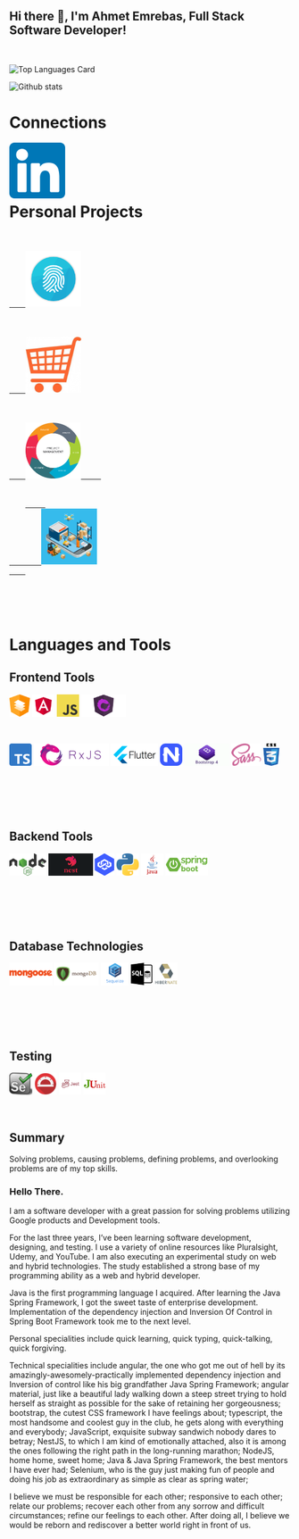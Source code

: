 ## Hi there 👋, I'm Ahmet Emrebas, Full Stack Software Developer!

<br/>

![Top Languages Card](https://github-readme-stats.vercel.app/api/top-langs/?username=aemrebasus&card_width=495)

![Github stats](https://github-readme-stats.vercel.app/api?username=aemrebasus&show_icons=true&count_private=true)

# Connections

<a href="https://www.linkedin.com/in/ahmet-emrebas/">
  <img align="left" alt="Shinichi Okada | Twitter" width="100" src="https://raw.githubusercontent.com/ahmet-emrebas/ahmet-emrebas/main/assets/linkedin-logo.png"/>
</a>

<br/>
<br/>
<br/>
<br/>

# Personal Projects

<code>
<a href="https://github.com/ahmet-emrebas/arrival-of-king/tree/auth-server">
    <img height="100" alt="Authentication Server" title="Authentication Server" src="https://raw.githubusercontent.com/ahmet-emrebas/ahmet-emrebas/main/assets/auth-logo.png"/>
</a>
</code>

<code>
<a href="https://github.com/ahmet-emrebas/arrival-of-king/tree/shopping-cart">
    <img height="100" alt="Shopping Cart" title="Shopping Cart" src="https://raw.githubusercontent.com/ahmet-emrebas/ahmet-emrebas/main/assets/shopping-cart.jpg"/>
</a>
</code>

<code>
<a href="https://github.com/ahmet-emrebas/arrival-of-king/tree/project-management">
    <img height="100" alt="Project Management" title="Project Management"  src="https://raw.githubusercontent.com/ahmet-emrebas/ahmet-emrebas/main/assets/management.png"/>     
</a>
</code>

<code>
    <a href="https://github.com/ahmet-emrebas/arrival-of-king/tree/inventory-management">     
        <img height="100" alt="Inventory Management" title="Inventory Management" src="https://raw.githubusercontent.com/ahmet-emrebas/ahmet-emrebas/main/assets/inventory.png"/>
    </a>
</code>

<br/>
<br/>
<br/>
<br/>

# Languages and Tools

## Frontend Tools

<code><img height="40" alt="Angular material" src="https://raw.githubusercontent.com/ahmet-emrebas/ahmet-emrebas/main/assets/angular-material-logo.png"></code>
<code><img height="40" alt="Angular " src="https://raw.githubusercontent.com/ahmet-emrebas/ahmet-emrebas/main/assets/angular-logo.png"></code>
<code><img height="40" alt="Javascript" src="https://raw.githubusercontent.com/ahmet-emrebas/ahmet-emrebas/main/assets/javascript-logo.png"></code>
<code><img height="40" alt="NgRX State Management" src="https://raw.githubusercontent.com/ahmet-emrebas/ahmet-emrebas/main/assets/ngrx-logo.png"></code>

<br/>

<code><img height="40" alt="Typescript" src="https://raw.githubusercontent.com/ahmet-emrebas/ahmet-emrebas/main/assets/typescript-logo.png"></code>
<code><img height="40" alt="RxJS" src="https://raw.githubusercontent.com/ahmet-emrebas/ahmet-emrebas/main/assets/rxjs-logo.png"></code>
<code><img height="40" alt="Flutter Mobile Development" src="https://raw.githubusercontent.com/ahmet-emrebas/ahmet-emrebas/main/assets/flutter-logo.png"></code>
<code><img height="40" alt="NativeScript Mobile Development" src="https://raw.githubusercontent.com/ahmet-emrebas/ahmet-emrebas/main/assets/nativescript-logo.png"></code>
<code><img height="40" alt="Bootstrap CSS Framework" src="https://raw.githubusercontent.com/ahmet-emrebas/ahmet-emrebas/main/assets/bootstrap-logo.png"></code>
<code><img height="40" alt="Sass CSS" src="https://raw.githubusercontent.com/ahmet-emrebas/ahmet-emrebas/main/assets/sass-logo.png"></code>
<code><img height="40" alt="CSS" src="https://raw.githubusercontent.com/ahmet-emrebas/ahmet-emrebas/main/assets/css-logo.png"></code>

<br/>
<br/>
<br/>
<br/>

## Backend Tools

<code><img height="40" alt="NodeJS" src="https://raw.githubusercontent.com/ahmet-emrebas/ahmet-emrebas/main/assets/nodejs-logo.png"></code>
<code><img height="40" alt="NestJS" src="https://raw.githubusercontent.com/ahmet-emrebas/ahmet-emrebas/main/assets/nestjs-logo.png"></code>
<code><img height="40" alt="Loopback" src="https://raw.githubusercontent.com/ahmet-emrebas/ahmet-emrebas/main/assets/loopback-logo.png"></code>
<code><img height="40" alt="Python" src="https://raw.githubusercontent.com/ahmet-emrebas/ahmet-emrebas/main/assets/python-logo.png"></code>
<code><img height="40" alt="Java" src="https://raw.githubusercontent.com/ahmet-emrebas/ahmet-emrebas/main/assets/java-logo.png"></code>
<code><img height="40" alt="SpringBoot" src="https://raw.githubusercontent.com/ahmet-emrebas/ahmet-emrebas/main/assets/springboot-logo.png"></code>

<br/>
<br/>
<br/>
<br/>

## Database Technologies

<code><img alt="Mongoose ORM" height="40" src="https://raw.githubusercontent.com/ahmet-emrebas/ahmet-emrebas/main/assets/mongoose-logo.png"></code>
<code><img alt="MongoDB" height="40" src="https://raw.githubusercontent.com/ahmet-emrebas/ahmet-emrebas/main/assets/mongodb-logo.png"></code>
<code><img alt="Sequelize ORM" height="40" src="https://raw.githubusercontent.com/ahmet-emrebas/ahmet-emrebas/main/assets/sequelize-logo.png"></code>
<code><img alt="Complex SQL Query" height="40" src="https://raw.githubusercontent.com/ahmet-emrebas/ahmet-emrebas/main/assets/sql-logo.png"></code>
<code><img alt="Hibernate ORM" height="40" src="https://raw.githubusercontent.com/ahmet-emrebas/ahmet-emrebas/main/assets/hibernate-logo.png"></code>

<br/>
<br/>
<br/>
<br/>

## Testing

<code><img height="40" alt="Selenium: UAT test automation" src="https://raw.githubusercontent.com/ahmet-emrebas/ahmet-emrebas/main/assets/selenium-logo.png"></code>
<code><img height="40" alt="Protractor: UAT test automation" src="https://raw.githubusercontent.com/ahmet-emrebas/ahmet-emrebas/main/assets/protractor-logo.png"></code>
<code><img height="40" alt="Jest:JavaScript testing" src="https://raw.githubusercontent.com/ahmet-emrebas/ahmet-emrebas/main/assets/jest-logo.png"></code>
<code><img height="40" alt="JUnit:Java unit testing" src="https://raw.githubusercontent.com/ahmet-emrebas/ahmet-emrebas/main/assets/junit-logo.png"></code>

<br/>

## Summary

<p>Solving problems, causing problems, defining problems, and overlooking problems are of my top skills.</p>

<h3>Hello There. </h3>

<p>I am a software developer with a great passion for solving problems utilizing Google products and Development tools.</p>

<p>For the last three years, I’ve been learning software development, designing, and testing. I use a variety of online resources like Pluralsight, Udemy, and YouTube. I am also executing an experimental study on web and hybrid technologies. The study established a strong base of my programming ability as a web and hybrid developer.</p>

<p>Java is the first programming language I acquired. After learning the Java Spring Framework, I got the sweet taste of enterprise development. Implementation of the dependency injection and Inversion Of Control in Spring Boot Framework took me to the next level.</p>

<p>Personal specialities include quick learning, quick typing, quick-talking, quick forgiving.</p>

<p>Technical specialities include angular, the one who got me out of hell by its amazingly-awesomely-practically implemented dependency injection and Inversion of control like his big grandfather Java Spring Framework; angular material, just like a beautiful lady walking down a steep street trying to hold herself as straight as possible for the sake of retaining her gorgeousness; bootstrap, the cutest CSS framework I have feelings about; typescript, the most handsome and coolest guy in the club, he gets along with everything and everybody; JavaScript, exquisite subway sandwich nobody dares to betray; NestJS, to which I am kind of emotionally attached, also it is among the ones following the right path in the long-running marathon; NodeJS, home home, sweet home; Java & Java Spring Framework, the best mentors I have ever had; Selenium, who is the guy just making fun of people and doing his job as extraordinary as simple as clear as spring water;</p>

<p>I believe we must be responsible for each other; responsive to each other; relate our problems; recover each other from any sorrow and difficult circumstances; refine our feelings to each other. After doing all, I believe we would be reborn and rediscover a better world right in front of us.</p>
